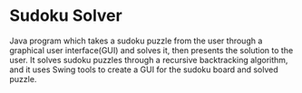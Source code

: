 # Sudoku Solver
Java program which takes a sudoku puzzle from the user through a graphical user interface(GUI) and solves it, then presents the solution to the user. It solves sudoku puzzles through a recursive backtracking algorithm, and it uses Swing tools to create a GUI for the sudoku board and solved puzzle.

